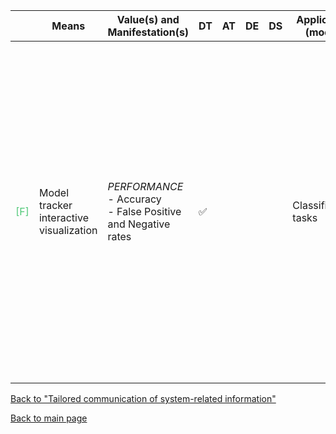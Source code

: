 |       | Means  | Value(s) and Manifestation(s)| DT|AT | DE | DS | Application (model) | Approach | Visual elements | Additional details
| ----------- |  --------------------------- | ---------------  |------------------------------|-------------| ----------------------|----------------------|----------------------------|--------------------|------------------------|--------------------------------- |
<span style="color:#50C878">[F]</span> | Model tracker interactive visualization | *PERFORMANCE* <br> - Accuracy <br> - False Positive and Negative rates  | ✅| | | | Classification tasks| | -  Summary statistics <br> - Confusion matrices <br> - Labels chart <br> - Precision-recall curves <br> - Connector lines to identify similar examples in feature space <br> - Highlighted boxes for correlations between features and target classes| 

[Back to "Tailored communication of system-related information"](../Table3A.md)

[Back to main page](../index.md)
